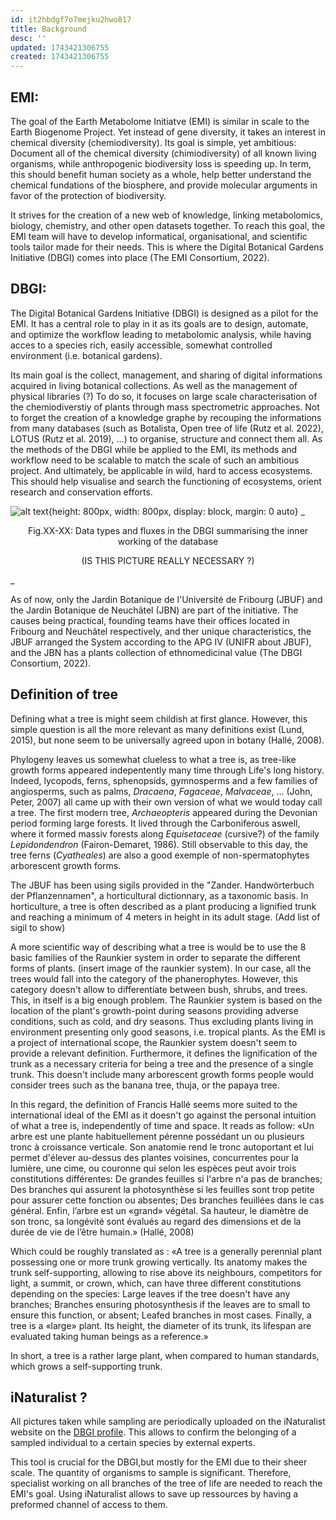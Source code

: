 ```yaml
---
id: it2hbdgf7o7mejku2hwo817
title: Background
desc: ''
updated: 1743421306755
created: 1743421306755
---
```

## EMI:

The goal of the Earth Metabolome Initiatve (EMI) is similar in scale to the Earth Biogenome Project. Yet instead of gene diversity, it takes an interest in chemical diversity (chemiodiversity). Its goal is simple, yet ambitious: Document all of the chemical diversity (chimiodiversity) of all known living organisms, while anthropogenic biodiversity loss is speeding up.
In term, this should benefit  human society as a whole, help better understand the chemical fundations of the biosphere, and provide molecular arguments in favor of the protection of biodiversity.

It strives for the creation of a new web of knowledge, linking metabolomics, biology, chemistry, and other open datasets together.
To reach this goal, the EMI team will have to develop  informatical, organisational, and scientific tools tailor made for their needs.
This is where the Digital Botanical Gardens Initiative (DBGI) comes into place (The EMI Consortium, 2022).


## DBGI:

The Digital Botanical Gardens Initiative (DBGI) is designed as a pilot for the EMI. It has a central role to play in it as its goals are to design, automate, and optimize the workflow leading to metabolomic analysis, while having acces to a species rich, easily accessible, somewhat controlled environment (i.e. botanical gardens).

Its main goal is the collect, management, and sharing of digital informations acquired in living botanical collections. As well as the management of physical libraries (?)
 To do so, it focuses on large scale characterisation of the chemiodiverstiy of plants through mass spectrometric approaches.
Not to forget the creation of a knowledge graphe by recouping the informations from many databases (such as Botalista, Open tree of life (Rutz et al. 2022), LOTUS (Rutz et al. 2019), ...) to organise, structure and connect them all.
As the methods of the DBGI while be applied to the EMI, its methods and workflow need to be scalable to match the scale of such an ambitious project. And ultimately, be applicable in wild, hard to access ecosystems.
This should help visualise and search the functioning of ecosystems, orient research and conservation efforts.

![alt text](image-2.png){height: 800px, width: 800px, display: block, margin: 0 auto}
  _<center>Fig.XX-XX: Data types and fluxes in the DBGI summarising the inner working of the database
  
   (IS THIS PICTURE REALLY NECESSARY ?)</center>_

As of now, only the Jardin Botanique de l'Université de Fribourg (JBUF) and the Jardin Botanique de Neuchâtel (JBN) are part of the initiative. The causes being practical, founding teams have their offices located in Fribourg and Neuchâtel respectively, and ther unique characteristics, the JBUF arranged the System according to the APG IV (UNIFR about JBUF), and the JBN has a plants collection of ethnomedicinal value (The DBGI Consortium, 2022).

## Definition of tree

Defining what a tree is might seem childish at first glance. However, this simple question is all the more relevant as many definitions exist (Lund, 2015), but none seem to be universally agreed upon in botany (Hallé, 2008).

Phylogeny leaves us somewhat clueless to what a tree is, as tree-like growth forms appeared indepentently many time through Life's long history. Indeed, lycopods, ferns, sphenopsids, gymnosperms and a few families of angiosperms, such as palms, _Dracaena_, _Fagaceae_, _Malvaceae_, ... (John, Peter, 2007) all came up with their own version of what we would today call a tree. The first modern tree, _Archaeopteris_ appeared during the Devonian period forming large forests. It lived through the Carboniferous aswell, where it formed massiv forests along _Equisetaceae_ (cursive?) of the family _Lepidondendron_ (Fairon-Demaret, 1986). Still observable to this day, the tree ferns (_Cyatheales_) are also a good exemple of non-spermatophytes arborescent growth forms.

The JBUF has been using sigils provided in the "Zander. Handwörterbuch der Pflanzennamen", a horticultural dictionnary, as a taxonomic basis. In horticulture, a tree is often described as a plant producing a lignified trunk and reaching a minimum of 4 meters in height in its adult stage. 
(Add list of sigil to show)

A more scientific way of describing what a tree is would be to use the 8 basic families of the Raunkier system in order to separate the different forms of plants. (insert image of the raunkier system). In our case, all the trees would fall into the category of the phanerophytes. However, this category doesn't allow to differentiate between bush, shrubs, and trees. This, in itself is a big enough problem. The Raunkier system is based on the location of the plant's growth-point during seasons providing adverse conditions, such as cold, and dry seasons. Thus excluding plants living in environment presenting only good seasons, i.e. tropical plants.
As the EMI is a project of international scope, the Raunkier system doesn't seem to provide a relevant definition.
Furthermore, it defines the lignification of the trunk as a necessary criteria for being a tree and the presence of a single trunk. This doesn't include many arborescent growth forms people would consider trees such as the banana tree, thuja, or the papaya tree.


In this regard, the definition of Francis Hallé seems more suited to the international ideal of the EMI as it doesn't go against the personal intuition of what a tree is, independently of time and space.
It reads as follow: 
«Un arbre est une plante habituellement pérenne possédant un ou plusieurs tronc à croissance verticale. Son anatomie rend le tronc autoportant et lui permet d'élever au-dessus des plantes voisines, concurrentes pour la lumière, une cime, ou couronne qui selon les espèces peut avoir trois constitutions différentes: 
    De grandes feuilles si l'arbre n'a pas de branches;
    Des branches qui assurent la photosynthèse si les feuilles sont trop petite pour assurer cette fonction ou absentes;
    Des branches feuillées dans le cas général.
Enfin, l’arbre est un «grand» végétal. Sa hauteur, le diamètre de son tronc, sa longévité sont évalués au regard des dimensions et de la durée de vie de l’être humain.» (Hallé, 2008)

Which could be roughly translated as :
«A tree is a generally perennial plant possessing one or more trunk growing vertically. Its anatomy makes the trunk self-supporting, allowing to rise above its neighbours, competitors for light, a summit, or crown, which, can have three different constitutions depending on the species:
        Large leaves if the tree doesn't have any branches;
        Branches ensuring photosynthesis if the leaves are to small to ensure this function, or absent;
        Leafed branches in most cases.
Finally, a tree is a «large» plant. Its height, the diameter of its trunk, its lifespan are evaluated taking human beings as a reference.» 

In short, a tree is a rather large plant, when compared to human standards, which  grows a self-supporting trunk.

## iNaturalist ?
All pictures taken while sampling are periodically uploaded on the iNaturalist website on the [DBGI profile](https://www.inaturalist.org/projects/digital-botanical-gardens-initiative). This allows to confirm the belonging of a sampled individual to a certain species by external experts. 

This tool is crucial for the DBGI,but mostly for the EMI due to their sheer scale. The quantity of organisms to sample is significant. Therefore, specialist working on all branches of the tree of life are needed to reach the EMI's goal. Using iNaturalist allows to save up ressources by having a preformed channel of access to them.
